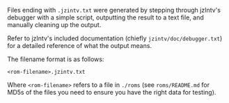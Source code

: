 Files ending with `.jzintv.txt` were generated by stepping through jzIntv's
debugger with a simple script, outputting the result to a text file, and
manually cleaning up the output.

Refer to jzIntv's included documentation (chiefly `jzintv/doc/debugger.txt`) for
a detailed reference of what the output means.

The filename format is as follows:

```
<rom-filename>.jzintv.txt
```

Where `<rom-filename>` refers to a file in `./roms` (see `roms/README.md` for
MD5s of the files you need to ensure you have the right data for testing).
